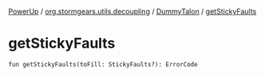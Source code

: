 [PowerUp](../../index.md) / [org.stormgears.utils.decoupling](../index.md) / [DummyTalon](index.md) / [getStickyFaults](./get-sticky-faults.md)

# getStickyFaults

`fun getStickyFaults(toFill: StickyFaults?): ErrorCode`